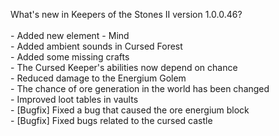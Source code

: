 What's new in Keepers of the Stones II version 1.0.0.46?<br/>
<br />- Added new element - Mind
<br />- Added ambient sounds in Cursed Forest
<br />- Added some missing crafts
<br />- The Cursed Keeper's abilities now depend on chance
<br />- Reduced damage to the Energium Golem
<br />- The chance of ore generation in the world has been changed
<br />- Improved loot tables in vaults
<br />- [Bugfix] Fixed a bug that caused the ore energium block
<br />- [Bugfix] Fixed bugs related to the cursed castle
